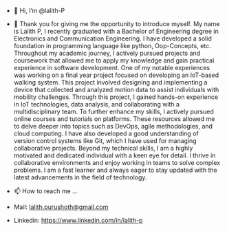 - 👋 Hi, I’m @lalith-P
- 👀 Thank you for giving me the opportunity to introduce myself. My name is Lalith P, I recently graduated with a Bachelor of Engineering degree in
  Electronics and Communication Engineering. I have developed a solid foundation in programming language like python, Oop-Concepts, etc. Throughout my academic journey, I actively
  pursued projects and coursework that allowed me to apply my knowledge and gain practical experience in software development.
  One of my notable experiences was working on a final year project focused on developing an IoT-based walking system. This project involved designing and implementing a device
  that collected and analyzed motion data to assist individuals with mobility challenges. Through this project, I gained hands-on experience in IoT technologies, data analysis,
  and collaborating with a multidisciplinary team.
  To further enhance my skills, I actively pursued online courses and tutorials on platforms. These resources allowed me to delve deeper into topics such as DevOps,
  agile methodologies, and cloud computing. I have also developed a good understanding of version control systems like Git, which I have used for managing collaborative projects.
  Beyond my technical skills, I am a highly motivated and dedicated individual with a keen eye for detail. I thrive in collaborative environments and enjoy working in teams
  to solve complex problems. I am a fast learner and always eager to stay updated with the latest advancements in the field of technology.

- 📫 How to reach me ...
-   Mail: lalith.purushoth@gmail.com
-   Linkedin: https://www.linkedin.com/in/lalith-p

